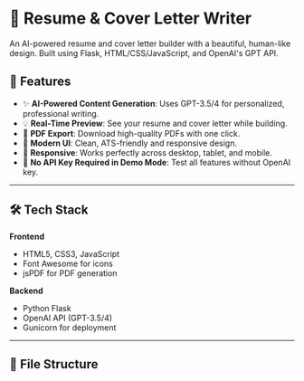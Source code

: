 # 🧠 Resume & Cover Letter Writer

An AI-powered resume and cover letter builder with a beautiful, human-like design. Built using Flask, HTML/CSS/JavaScript, and OpenAI's GPT API.

## 🚀 Features

- ✨ **AI-Powered Content Generation**: Uses GPT-3.5/4 for personalized, professional writing.
- 💡 **Real-Time Preview**: See your resume and cover letter while building.
- 🧾 **PDF Export**: Download high-quality PDFs with one click.
- 🎨 **Modern UI**: Clean, ATS-friendly and responsive design.
- 📱 **Responsive**: Works perfectly across desktop, tablet, and mobile.
- 🧰 **No API Key Required in Demo Mode**: Test all features without OpenAI key.

---

## 🛠️ Tech Stack

**Frontend**  
- HTML5, CSS3, JavaScript  
- Font Awesome for icons  
- jsPDF for PDF generation

**Backend**  
- Python Flask  
- OpenAI API (GPT-3.5/4)  
- Gunicorn for deployment  

---

## 📂 File Structure

